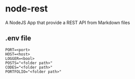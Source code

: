 # node-rest
A NodeJS App that provide a REST API from Markdown files

## .env file

```env
PORT=<port>
HOST=<host>
LOGGER=<bool>
POSTS="<folder path>"
CODES="<folder path>"
PORTFOLIO="<folder path>"
```
